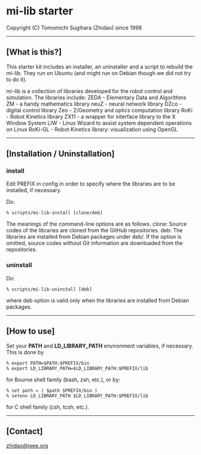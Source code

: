 mi-lib starter
=================================================================
Copyright (C) Tomomichi Sugihara (Zhidao) since 1998

-----------------------------------------------------------------
## [What is this?]

This starter kit includes an installer, an uninstaller and a script
to rebuild the mi-lib. They run on Ubuntu (and might run on Debian
though we did not try to do it).

mi-lib is a collection of libraries developed for the robot control
and simulation. The libraries include:
ZEDA - Elementary Data and Algorithms
ZM - a handy mathematics library
neuZ - neural network library
DZco - digital control library
Zeo - Z/Geometry and optics computation library
RoKi - Robot Kinetics library
ZX11 - a wrapper for interface library to the X Window System
LIW - Linux Wizard to assist system dependent operations on Linux
RoKi-GL - Robot Kinetics library: visualization using OpenGL

-----------------------------------------------------------------
## [Installation / Uninstallation]

### install

Edit PREFIX in config in order to specify where the libraries are
to be installed, if necessary.

Do:
   ```
   % scripts/mi-lib-install [clone/deb]
   ```
The meanings of the command-line options are as follows.
clone: Source codes of the libraries are cloned from the GitHub
     repositories.
deb: The libraries are installed from Debian packages under deb/.
If the option is omitted, source codes without Git information
are downloaded from the repositories.

### uninstall

Do:
   ```
   % scripts/mi-lib-uninstall [deb]
   ```
where deb option is valid only when the libraries are installed
from Debian packages.

-----------------------------------------------------------------
## [How to use]

Set your **PATH** and **LD\_LIBRARY\_PATH** environment variables,
if necessary. This is done by

   ```
   % export PATH=$PATH:$PREFIX/bin
   % export LD_LIBRARY_PATH=$LD_LIBRARY_PATH:$PREFIX/lib
   ```

for Bourne shell family (bash, zsh, etc.), or by:

   ```
   % set path = ( $path $PREFIX/bin )
   % setenv LD_LIBRARY_PATH $LD_LIBRARY_PATH:$PREFIX/lib
   ```

for C shell family (csh, tcsh, etc.).

-----------------------------------------------------------------
## [Contact]

zhidao@ieee.org
